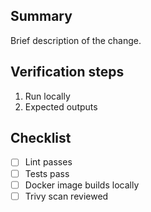 ## Summary
Brief description of the change.

## Verification steps
1. Run locally
2. Expected outputs

## Checklist
- [ ] Lint passes
- [ ] Tests pass
- [ ] Docker image builds locally
- [ ] Trivy scan reviewed
